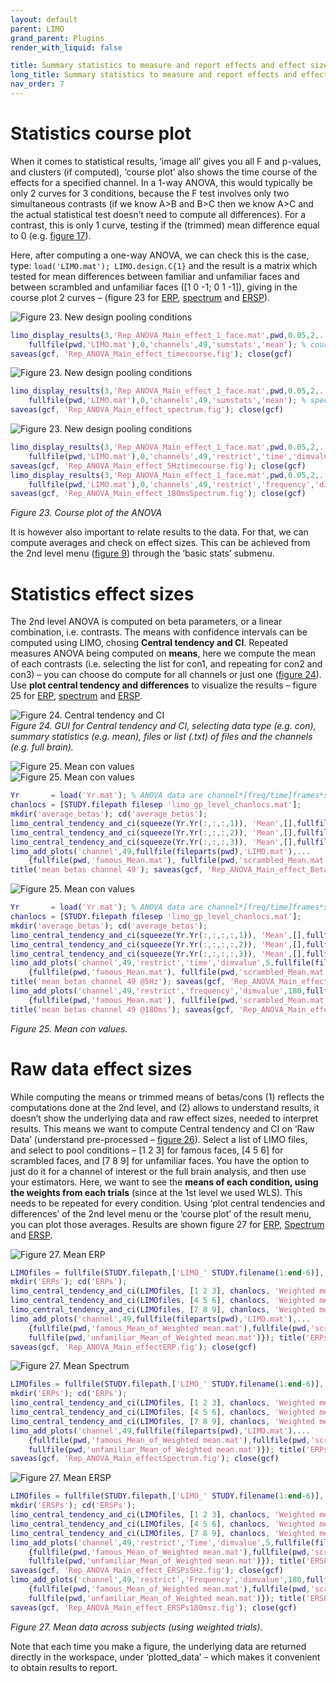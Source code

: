 ```yaml
---
layout: default
parent: LIMO
grand_parent: Plugins
render_with_liquid: false

title: Summary statistics to measure and report effects and effect sizes
long_title: Summary statistics to measure and report effects and effect sizes
nav_order: 7
---
```

# Statistics course plot 

When it comes to statistical results, ‘image all’ gives you all F and p-values, and clusters (if computed), ‘course plot’ also shows the time course of the effects for a specified channel. In a 1-way ANOVA, this would typically be only 2 curves for 3 conditions, because the F test involves only two simultaneous contrasts (if we know A>B and B>C then we know A>C and the actual statistical test doesn’t need to compute all differences). For a contrast, this is only 1 curve, testing if the (trimmed) mean difference equal to 0 (e.g. [figure 17](https://raw.githubusercontent.com/LIMO-EEG-Toolbox/limo_meeg/master/resources/images/17.jpg)).  
  
Here, after computing a one-way ANOVA, we can check this is the case, type: `load('LIMO.mat'); LIMO.design.C{1}` and the result is a matrix which tested for mean differences between familiar and unfamiliar faces and between scrambled and unfamiliar faces ([1  0 -1; 0 1 -1]), giving in the course plot 2 curves – (figure 23 for [ERP](https://raw.githubusercontent.com/LIMO-EEG-Toolbox/limo_meeg/master/resources/images/23a.jpg), [spectrum](https://raw.githubusercontent.com/LIMO-EEG-Toolbox/limo_meeg/master/resources/images/23b.jpg) and [ERSP](https://raw.githubusercontent.com/LIMO-EEG-Toolbox/limo_meeg/master/resources/images/23c.jpg)).

![Figure 23. New design pooling conditions](https://raw.githubusercontent.com/LIMO-EEG-Toolbox/limo_meeg/master/resources/images/23a.jpg)  
```matlab
limo_display_results(3,'Rep_ANOVA_Main_effect_1_face.mat',pwd,0.05,2,...
    fullfile(pwd,'LIMO.mat'),0,'channels',49,'sumstats','mean'); % course plot
saveas(gcf, 'Rep_ANOVA_Main_effect_timecourse.fig'); close(gcf)
```  
![Figure 23. New design pooling conditions](https://raw.githubusercontent.com/LIMO-EEG-Toolbox/limo_meeg/master/resources/images/23b.jpg)  
```matlab
limo_display_results(3,'Rep_ANOVA_Main_effect_1_face.mat',pwd,0.05,2,...
    fullfile(pwd,'LIMO.mat'),0,'channels',49,'sumstats','mean'); % spectrum plot
saveas(gcf, 'Rep_ANOVA_Main_effect_spectrum.fig'); close(gcf)
```  
![Figure 23. New design pooling conditions](https://raw.githubusercontent.com/LIMO-EEG-Toolbox/limo_meeg/master/resources/images/23c.jpg)  
```matlab
limo_display_results(3,'Rep_ANOVA_Main_effect_1_face.mat',pwd,0.05,2,...
    fullfile(pwd,'LIMO.mat'),0,'channels',49,'restrict','time','dimvalue',5,'sumstats','mean'); % course plot
saveas(gcf, 'Rep_ANOVA_Main_effect_5Hztimecourse.fig'); close(gcf)
limo_display_results(3,'Rep_ANOVA_Main_effect_1_face.mat',pwd,0.05,2,...
    fullfile(pwd,'LIMO.mat'),0,'channels',49,'restrict','frequency','dimvalue',180,'sumstats','mean'); % course plot
saveas(gcf, 'Rep_ANOVA_Main_effect_180msSpectrum.fig'); close(gcf)
```  
_Figure 23. Course plot of the ANOVA_   

It is however also important to relate results to the data. For that, we can compute averages and check on effect sizes. This can be achieved from the 2nd level menu ([figure 9](https://raw.githubusercontent.com/LIMO-EEG-Toolbox/limo_meeg/master/resources/images/9.jpg)) through the ‘basic stats’ submenu. 

# Statistics effect sizes

The 2nd level ANOVA is computed on beta parameters, or a linear combination, i.e. contrasts. The means with confidence intervals can be computed using LIMO, chosing **Central tendency and CI**. Repeated measures ANOVA being computed on **means**, here we compute the mean of each contrasts (i.e. selecting the list for con1, and repeating for con2 and con3) – you can choose do compute for all channels or just one ([figure 24](https://raw.githubusercontent.com/LIMO-EEG-Toolbox/limo_meeg/master/resources/images/24.jpg)). Use **plot central tendency and differences** to visualize the results – figure 25 for [ERP](https://raw.githubusercontent.com/LIMO-EEG-Toolbox/limo_meeg/master/resources/images/25a.jpg), [spectrum](https://raw.githubusercontent.com/LIMO-EEG-Toolbox/limo_meeg/master/resources/images/25b.jpg) and [ERSP](https://raw.githubusercontent.com/LIMO-EEG-Toolbox/limo_meeg/master/resources/images/25c.jpg).  

![Figure 24. Central tendency and CI](https://raw.githubusercontent.com/LIMO-EEG-Toolbox/limo_meeg/master/resources/images/24.jpg)  
_Figure 24. GUI for Central tendency and CI, selecting data type (e.g. con), summary statistics (e.g. mean), files or list (.txt) of files and the channels (e.g. full brain)._  

![Figure 25. Mean con values ](https://raw.githubusercontent.com/LIMO-EEG-Toolbox/limo_meeg/master/resources/images/25a.jpg)  
![Figure 25. Mean con values ](https://raw.githubusercontent.com/LIMO-EEG-Toolbox/limo_meeg/master/resources/images/25b.jpg) 
```matlab
Yr       = load('Yr.mat'); % ANOVA data are channel*[freq/time]frames*subjects*conditions
chanlocs = [STUDY.filepath filesep 'limo_gp_level_chanlocs.mat'];
mkdir('average_betas'); cd('average_betas');
limo_central_tendency_and_ci(squeeze(Yr.Yr(:,:,:,1)), 'Mean',[],fullfile(pwd,'famous.mat'))
limo_central_tendency_and_ci(squeeze(Yr.Yr(:,:,:,2)), 'Mean',[],fullfile(pwd,'scrambled.mat'))
limo_central_tendency_and_ci(squeeze(Yr.Yr(:,:,:,3)), 'Mean',[],fullfile(pwd,'unfamiliar.mat'))
limo_add_plots('channel',49,fullfile(fileparts(pwd),'LIMO.mat'),...
    {fullfile(pwd,'famous_Mean.mat'), fullfile(pwd,'scrambled_Mean.mat'), fullfile(pwd,'unfamiliar_Mean.mat')})
title('mean betas channel 49'); saveas(gcf, 'Rep_ANOVA_Main_effect_Betas.fig'); close(gcf)
```

![Figure 25. Mean con values ](https://raw.githubusercontent.com/LIMO-EEG-Toolbox/limo_meeg/master/resources/images/25c.jpg) 
```matlab
Yr       = load('Yr.mat'); % ANOVA data are channel*[freq/time]frames*subjects*conditions
chanlocs = [STUDY.filepath filesep 'limo_gp_level_chanlocs.mat'];
mkdir('average_betas'); cd('average_betas');
limo_central_tendency_and_ci(squeeze(Yr.Yr(:,:,:,:,1)), 'Mean',[],fullfile(pwd,'famous.mat'))
limo_central_tendency_and_ci(squeeze(Yr.Yr(:,:,:,:,2)), 'Mean',[],fullfile(pwd,'scrambled.mat'))
limo_central_tendency_and_ci(squeeze(Yr.Yr(:,:,:,:,3)), 'Mean',[],fullfile(pwd,'unfamiliar.mat'))
limo_add_plots('channel',49,'restrict','time','dimvalue',5,fullfile(fileparts(pwd),'LIMO.mat'),...
    {fullfile(pwd,'famous_Mean.mat'), fullfile(pwd,'scrambled_Mean.mat'), fullfile(pwd,'unfamiliar_Mean.mat')})
title('mean betas channel 49 @5Hz'); saveas(gcf, 'Rep_ANOVA_Main_effect_Betas5Hz.fig'); close(gcf)
limo_add_plots('channel',49,'restrict','frequency','dimvalue',180,fullfile(fileparts(pwd),'LIMO.mat'),...
    {fullfile(pwd,'famous_Mean.mat'), fullfile(pwd,'scrambled_Mean.mat'), fullfile(pwd,'unfamiliar_Mean.mat')})
title('mean betas channel 49 @180ms'); saveas(gcf, 'Rep_ANOVA_Main_effect_Betas180ms.fig'); close(gcf)
```
_Figure 25. Mean con values._  
  

# Raw data effect sizes

While computing the means or trimmed means of betas/cons (1) reflects the computations done at the 2nd level, and (2) allows to understand results, it doesn’t show the underlying data and raw effect sizes, needed to interpret results. This means we want to compute Central tendency and CI on ‘Raw Data’ (understand pre-processed – [figure 26](https://raw.githubusercontent.com/LIMO-EEG-Toolbox/limo_meeg/master/resources/images/26.jpg)). Select a list of LIMO files, and select to pool conditions – [1 2 3] for famous faces, [4 5 6] for scrambled faces, and [7 8 9] for unfamiliar faces. You have the option to just do it for a channel of interest or the full brain analysis, and then use your estimators. Here, we want to see the **means of each condition, using the weights from each trials** (since at the 1st level we used WLS). This needs to be repeated for every condition. Using ‘plot central tendencies and differences’ of the 2nd level menu or the ‘course plot’ of the result menu, you can plot those averages. Results are shown figure 27 for [ERP](https://raw.githubusercontent.com/LIMO-EEG-Toolbox/limo_meeg/master/resources/images/27a.jpg), [Spectrum](https://raw.githubusercontent.com/LIMO-EEG-Toolbox/limo_meeg/master/resources/images/27b.jpg) and [ERSP](https://raw.githubusercontent.com/LIMO-EEG-Toolbox/limo_meeg/master/resources/images/27c.jpg). 

![Figure 27. Mean ERP](https://raw.githubusercontent.com/LIMO-EEG-Toolbox/limo_meeg/master/resources/images/27a.jpg)  
```matlab
LIMOfiles = fullfile(STUDY.filepath,['LIMO_' STUDY.filename(1:end-6)],'LIMO_files_FaceRepAll_GLM_Channels_Time_WLS.txt');
mkdir('ERPs'); cd('ERPs');
limo_central_tendency_and_ci(LIMOfiles, [1 2 3], chanlocs, 'Weighted mean', 'Mean', [],fullfile(pwd,'famous.mat'))  
limo_central_tendency_and_ci(LIMOfiles, [4 5 6], chanlocs, 'Weighted mean', 'Mean', [],fullfile(pwd,'scrambled.mat'))  
limo_central_tendency_and_ci(LIMOfiles, [7 8 9], chanlocs, 'Weighted mean', 'Mean', [],fullfile(pwd,'unfamiliar.mat'))  
limo_add_plots('channel',49,fullfile(fileparts(pwd),'LIMO.mat'),...
    {fullfile(pwd,'famous_Mean_of_Weighted mean.mat'),fullfile(pwd,'scrambled_Mean_of_Weighted mean.mat'),...
    fullfile(pwd,'unfamiliar_Mean_of_Weighted mean.mat')}); title('ERPs channel 49')
saveas(gcf, 'Rep_ANOVA_Main_effectERP.fig'); close(gcf)
```
![Figure 27. Mean Spectrum](https://raw.githubusercontent.com/LIMO-EEG-Toolbox/limo_meeg/master/resources/images/27b.jpg) 
```matlab
LIMOfiles = fullfile(STUDY.filepath,['LIMO_' STUDY.filename(1:end-6)],'LIMO_files_FaceRepAll_GLM_Channels_Frequency_WLS.txt');
mkdir('ERPs'); cd('ERPs');
limo_central_tendency_and_ci(LIMOfiles, [1 2 3], chanlocs, 'Weighted mean', 'Mean', [],fullfile(pwd,'famous.mat'))  
limo_central_tendency_and_ci(LIMOfiles, [4 5 6], chanlocs, 'Weighted mean', 'Mean', [],fullfile(pwd,'scrambled.mat'))  
limo_central_tendency_and_ci(LIMOfiles, [7 8 9], chanlocs, 'Weighted mean', 'Mean', [],fullfile(pwd,'unfamiliar.mat'))  
limo_add_plots('channel',49,fullfile(fileparts(pwd),'LIMO.mat'),...
    {fullfile(pwd,'famous_Mean_of_Weighted mean.mat'),fullfile(pwd,'scrambled_Mean_of_Weighted mean.mat'),...
    fullfile(pwd,'unfamiliar_Mean_of_Weighted mean.mat')}); title('ERPs channel 49')
saveas(gcf, 'Rep_ANOVA_Main_effectSpectrum.fig'); close(gcf)
```

![Figure 27. Mean ERSP](https://raw.githubusercontent.com/LIMO-EEG-Toolbox/limo_meeg/master/resources/images/27c.jpg) 
```matlab
LIMOfiles = fullfile(STUDY.filepath,['LIMO_' STUDY.filename(1:end-6)],'LIMO_files_FaceRepAll_GLM_Channels_Time-Frequency_WLS.txt');
mkdir('ERSPs'); cd('ERSPs');
limo_central_tendency_and_ci(LIMOfiles, [1 2 3], chanlocs, 'Weighted mean', 'Mean', [],fullfile(pwd,'famous.mat'))  
limo_central_tendency_and_ci(LIMOfiles, [4 5 6], chanlocs, 'Weighted mean', 'Mean', [],fullfile(pwd,'scrambled.mat'))  
limo_central_tendency_and_ci(LIMOfiles, [7 8 9], chanlocs, 'Weighted mean', 'Mean', [],fullfile(pwd,'unfamiliar.mat'))  
limo_add_plots('channel',49,'restrict','Time','dimvalue',5,fullfile(fileparts(pwd),'LIMO.mat'),...
    {fullfile(pwd,'famous_Mean_of_Weighted mean.mat'),fullfile(pwd,'scrambled_Mean_of_Weighted mean.mat'),...
    fullfile(pwd,'unfamiliar_Mean_of_Weighted mean.mat')}); title('ERSPs channel 49 @5Hz')
saveas(gcf, 'Rep_ANOVA_Main_effect_ERSPs5Hz.fig'); close(gcf)
limo_add_plots('channel',49,'restrict','Frequency','dimvalue',180,fullfile(fileparts(pwd),'LIMO.mat'),...
    {fullfile(pwd,'famous_Mean_of_Weighted mean.mat'),fullfile(pwd,'scrambled_Mean_of_Weighted mean.mat'),...
    fullfile(pwd,'unfamiliar_Mean_of_Weighted mean.mat')}); title('ERSPs channel 49 @180ms')
saveas(gcf, 'Rep_ANOVA_Main_effect_ERSPs180msz.fig'); close(gcf)
```
_Figure 27. Mean data across subjects (using weighted trials)._ 
  
Note that each time you make a figure, the underlying data are returned directly in the workspace, under ‘plotted_data’ – which makes it convenient to obtain results to report.
 
